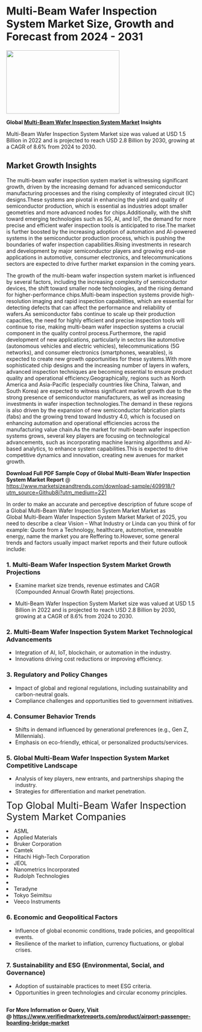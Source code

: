 <H1>Multi-Beam Wafer Inspection System Market Size, Growth and Forecast from 2024 - 2031</H1><img class="aligncenter size-medium wp-image-584254" src="https://thirdeyenews.in/wp-content/uploads/2024/09/Global-Market-Research-300x168.jpeg" alt="" width="300" height="168" /><p><strong>Global&nbsp;<a href="https://www.marketsizeandtrends.com/download-sample/409918/?utm_source=Github8j?utm_medium=221">Multi-Beam Wafer Inspection System Market</a> Insights</strong></p><p>Multi-Beam Wafer Inspection System Market size was valued at USD 1.5 Billion in 2022 and is projected to reach USD 2.8 Billion by 2030, growing at a CAGR of 8.6% from 2024 to 2030.</p><p><h2>Market Growth Insights</h2> <p>The multi-beam wafer inspection system market is witnessing significant growth, driven by the increasing demand for advanced semiconductor manufacturing processes and the rising complexity of integrated circuit (IC) designs.These systems are pivotal in enhancing the yield and quality of semiconductor production, which is essential as industries adopt smaller geometries and more advanced nodes for chips.Additionally, with the shift toward emerging technologies such as 5G, AI, and IoT, the demand for more precise and efficient wafer inspection tools is anticipated to rise.The market is further boosted by the increasing adoption of automation and AI-powered systems in the semiconductor production process, which is pushing the boundaries of wafer inspection capabilities.Rising investments in research and development by major semiconductor players and growing end-use applications in automotive, consumer electronics, and telecommunications sectors are expected to drive further market expansion in the coming years.</p> <p>The growth of the multi-beam wafer inspection system market is influenced by several factors, including the increasing complexity of semiconductor devices, the shift toward smaller node technologies, and the rising demand for higher-performance chips.Multi-beam inspection systems provide high-resolution imaging and rapid inspection capabilities, which are essential for detecting defects that can affect the performance and reliability of wafers.As semiconductor fabs continue to scale up their production capacities, the need for highly efficient and precise inspection tools will continue to rise, making multi-beam wafer inspection systems a crucial component in the quality control process.Furthermore, the rapid development of new applications, particularly in sectors like automotive (autonomous vehicles and electric vehicles), telecommunications (5G networks), and consumer electronics (smartphones, wearables), is expected to create new growth opportunities for these systems.With more sophisticated chip designs and the increasing number of layers in wafers, advanced inspection techniques are becoming essential to ensure product quality and operational efficiency.Geographically, regions such as North America and Asia-Pacific (especially countries like China, Taiwan, and South Korea) are expected to witness significant market growth due to the strong presence of semiconductor manufacturers, as well as increasing investments in wafer inspection technologies.The demand in these regions is also driven by the expansion of new semiconductor fabrication plants (fabs) and the growing trend toward Industry 4.0, which is focused on enhancing automation and operational efficiencies across the manufacturing value chain.As the market for multi-beam wafer inspection systems grows, several key players are focusing on technological advancements, such as incorporating machine learning algorithms and AI-based analytics, to enhance system capabilities.This is expected to drive competitive dynamics and innovation, creating new avenues for market growth.<p><span class=""><strong>Download Full PDF Sample Copy of Global Multi-Beam Wafer Inspection System Market Report</strong> @ <a href="https://www.marketsizeandtrends.com/download-sample/409918/?utm_source=Github8j?utm_medium=221" target="_blank">https://www.marketsizeandtrends.com/download-sample/409918/?utm_source=Github8j?utm_medium=221</a></span></p><p>In order to make an accurate and perceptive description of future scope of a Global&nbsp;Multi-Beam Wafer Inspection System Market Market as Global&nbsp;Multi-Beam Wafer Inspection System Market Market of 2025, you need to describe a clear Vision &ndash; What Industry or Linda can you think of for example: Quote from a Technology, healthcare, automotive, renewable energy, name the market you are Reffering to.However, some general trends and factors usually impact market reports and their future outlook include:</p><h3>1.&nbsp;<strong>Multi-Beam Wafer Inspection System Market Growth Projections</strong></h3><ul><li>Examine market size trends, revenue estimates and CAGR (Compounded Annual Growth Rate) projections.</li><li><p>Multi-Beam Wafer Inspection System Market size was valued at USD 1.5 Billion in 2022 and is projected to reach USD 2.8 Billion by 2030, growing at a CAGR of 8.6% from 2024 to 2030.</p></li></ul><h3>2.&nbsp;<strong>Multi-Beam Wafer Inspection System Market Technological Advancements</strong></h3><ul><li>Integration of AI, IoT, blockchain, or automation in the industry.</li><li>Innovations driving cost reductions or improving efficiency.</li></ul><h3>3.&nbsp;<strong>Regulatory and Policy Changes</strong></h3><ul><li>Impact of global and regional regulations, including sustainability and carbon-neutral goals.</li><li>Compliance challenges and opportunities tied to government initiatives.</li></ul><h3>4.&nbsp;<strong>Consumer Behavior Trends</strong></h3><ul><li>Shifts in demand influenced by generational preferences (e.g., Gen Z, Millennials).</li><li>Emphasis on eco-friendly, ethical, or personalized products/services.</li></ul><h3>5.&nbsp;<strong>Global Multi-Beam Wafer Inspection System Market Competitive Landscape</strong></h3><ul><li>Analysis of key players, new entrants, and partnerships shaping the industry.</li><li>Strategies for differentiation and market penetration.</li></ul><p data-pm-slice="1 1 []"><span style="color: inherit; font-family: inherit; font-size: 25px;">Top Global Multi-Beam Wafer Inspection System Market Companies</span></p><div class="" data-test-id=""><p><li>ASML</li><li> Applied Materials</li><li> Bruker Corporation</li><li> Camtek</li><li> Hitachi High-Tech Corporation</li><li> JEOL</li><li> Nanometrics Incorporated</li><li> Rudolph Technologies</li><li></li><li> Teradyne</li><li> Tokyo Seimitsu</li><li> Veeco Instruments</li></p></div><h3>6.&nbsp;<strong>Economic and Geopolitical Factors</strong></h3><ul><li>Influence of global economic conditions, trade policies, and geopolitical events.</li><li>Resilience of the market to inflation, currency fluctuations, or global crises.</li></ul><h3>7.&nbsp;<strong>Sustainability and ESG (Environmental, Social, and Governance)</strong></h3><ul><li>Adoption of sustainable practices to meet ESG criteria.</li><li>Opportunities in green technologies and circular economy principles.</li></ul><h2><strong style="font-size: 14px;">For More Information or Query, Visit @&nbsp;</strong><a style="background-color: #ffffff; font-size: 14px;" href="https://www.marketsizeandtrends.com/report/multi-beam-wafer-inspection-system-market/" target="_blank">https://www.verifiedmarketreports.com/product/airport-passenger-boarding-bridge-market</a></h2>